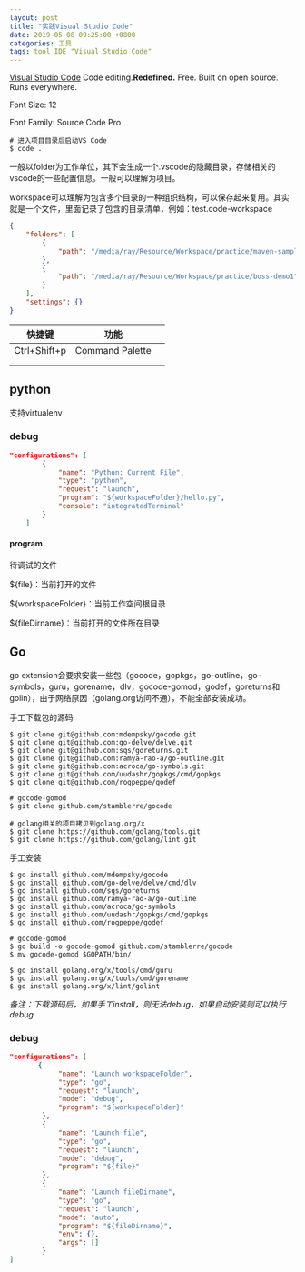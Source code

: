 ```yaml
---
layout: post
title: "实践Visual Studio Code"
date: 2019-05-08 09:25:00 +0800
categories: 工具
tags: tool IDE "Visual Studio Code"
---
```


[Visual Studio Code](https://code.visualstudio.com/) Code editing.**Redefined.** Free. Built on open source. Runs everywhere.

Font Size: 12

Font Family: Source Code Pro

```shell
# 进入项目目录后启动VS Code
$ code .
```



一般以folder为工作单位，其下会生成一个.vscode的隐藏目录，存储相关的vscode的一些配置信息。一般可以理解为项目。

workspace可以理解为包含多个目录的一种组织结构，可以保存起来复用。其实就是一个文件，里面记录了包含的目录清单，例如：test.code-workspace

```json
{
	"folders": [
		{
			"path": "/media/ray/Resource/Workspace/practice/maven-sample"
		},
		{
			"path": "/media/ray/Resource/Workspace/practice/boss-demo1"
		}
	],
	"settings": {}
}
```



| 快捷键       | 功能            |      |
| ------------ | --------------- | ---- |
| Ctrl+Shift+p | Command Palette |      |
|              |                 |      |
|              |                 |      |

 

## python

支持virtualenv

### debug

```json
"configurations": [
        {
            "name": "Python: Current File",
            "type": "python",
            "request": "launch",
            "program": "${workspaceFolder}/hello.py",
            "console": "integratedTerminal"
        }
    ]
```

#### program

待调试的文件

${file}：当前打开的文件

${workspaceFolder}：当前工作空间根目录

${fileDirname}：当前打开的文件所在目录

## Go

go extension会要求安装一些包（gocode，gopkgs，go-outline，go-symbols，guru，gorename，dlv，gocode-gomod，godef，goreturns和golin），由于网络原因（golang.org访问不通），不能全部安装成功。

手工下载包的源码

```shell
$ git clone git@github.com:mdempsky/gocode.git
$ git clone git@github.com:go-delve/delve.git
$ git clone git@github.com:sqs/goreturns.git
$ git clone git@github.com:ramya-rao-a/go-outline.git
$ git clone git@github.com:acroca/go-symbols.git
$ git clone git@github.com/uudashr/gopkgs/cmd/gopkgs
$ git clone git@github.com/rogpeppe/godef

# gocode-gomod
$ git clone github.com/stamblerre/gocode

# golang相关的项目拷贝到golang.org/x
$ git clone https://github.com/golang/tools.git
$ git clone https://github.com/golang/lint.git
```

手工安装

```shell
$ go install github.com/mdempsky/gocode
$ go install github.com/go-delve/delve/cmd/dlv
$ go install github.com/sqs/goreturns
$ go install github.com/ramya-rao-a/go-outline
$ go install github.com/acroca/go-symbols
$ go install github.com/uudashr/gopkgs/cmd/gopkgs
$ go install github.com/rogpeppe/godef

# gocode-gomod
$ go build -o gocode-gomod github.com/stamblerre/gocode
$ mv gocode-gomod $GOPATH/bin/

$ go install golang.org/x/tools/cmd/guru
$ go install golang.org/x/tools/cmd/gorename
$ go install golang.org/x/lint/golint
```

*备注：下载源码后，如果手工install，则无法debug，如果自动安装则可以执行debug*

### debug

```json
"configurations": [
	   {
            "name": "Launch workspaceFolder",
            "type": "go",
            "request": "launch",
            "mode": "debug",
            "program": "${workspaceFolder}"
        },
        {
            "name": "Launch file",
            "type": "go",
            "request": "launch",
            "mode": "debug",
            "program": "${file}"
        },
        {
            "name": "Launch fileDirname",
            "type": "go",
            "request": "launch",
            "mode": "auto",
            "program": "${fileDirname}",
            "env": {},
            "args": []
        }
]
```

